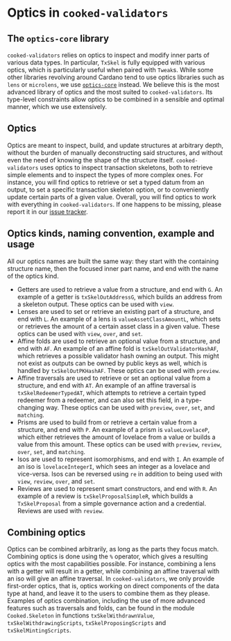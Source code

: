 # Optics in `cooked-validators`

## The `optics-core` library

`cooked-validators` relies on optics to inspect and modify inner parts of
various data types. In particular, `TxSkel` is fully equipped with various
optics, which is particularly useful when paired with `Tweak`s. While some other
libraries revolving around Cardano tend to use optics libraries such as `lens`
or `microlens`, we use
[`optics-core`](https://hackage.haskell.org/package/optics-core) instead. We
believe this is the most advanced library of optics and the most suited to
`cooked-validators`. Its type-level constraints allow optics to be combined in a
sensible and optimal manner, which we use extensively.

## Optics

Optics are meant to inspect, build, and update structures at arbitrary depth,
without the burden of manually deconstructing said structures, and without even
the need of knowing the shape of the structure itself. `cooked-validators` uses
optics to inspect transaction skeletons, both to retrieve simple elements and to
inspect the types of more complex ones. For instance, you will find optics to
retrieve or set a typed datum from an output, to set a specific transaction
skeleton option, or to conveniently update certain parts of a given
value. Overall, you will find optics to work with everything in
`cooked-validators`. If one happens to be missing, please report it in our
[issue tracker](https://github.com/tweag/cooked-validators/issues).

## Optics kinds, naming convention, example and usage

All our optics names are built the same way: they start with the containing
structure name, then the focused inner part name, and end with the name of the
optics kind.

- Getters are used to retrieve a value from a structure, and end with `G`. An
  example of a getter is `txSkelOutAddressG`, which builds an address from a
  skeleton output. These optics can be used with `view`.
- Lenses are used to set or retrieve an existing part of a structure, and end
  with `L`. An example of a lens is `valueAssetClassAmountL`, which sets or
  retrieves the amount of a certain asset class in a given value. These optics
  can be used with `view`, `over`, and `set`.
- Affine folds are used to retrieve an optional value from a structure, and end
  with `AF`. An example of an affine fold is `txSkelOutValidatorHashAF`, which
  retrieves a possible validator hash owning an output. This might not exist as
  outputs can be owned by public keys as well, which is handled by
  `txSkelOutPKHashAF`. These optics can be used with `preview`.
- Affine traversals are used to retrieve or set an optional value from a
  structure, and end with `AT`. An example of an affine traversal is
  `txSkelRedeemerTypedAT`, which attempts to retrieve a certain typed redeemer
  from a redeemer, and can also set this field, in a type-changing way. These
  optics can be used with `preview`, `over`, `set`, and `matching`.
- Prisms are used to build from or retrieve a certain value from a structure,
  and end with `P`. An example of a prism is `valueLovelaceP`, which either
  retrieves the amount of lovelace from a value or builds a value from this
  amount. These optics can be used with `preview`, `review`, `over`, `set`, and
  `matching`.
- Isos are used to represent isomorphisms, and end with `I`. An example of an
  iso is `lovelaceIntegerI`, which sees an integer as a lovelace and
  vice-versa. Isos can be reversed using `re` in addition to being used with
  `view`, `review`, `over`, and `set`.
- Reviews are used to represent smart constructors, and end with `R`. An example
  of a review is `txSkelProposalSimpleR`, which builds a `TxSkelProposal` from a
  simple governance action and a credential. Reviews are used with `review`.

## Combining optics

Optics can be combined arbitrarily, as long as the parts they focus
match. Combining optics is done using the `%` operator, which gives a resulting
optics with the most capabilities possible. For instance, combining a lens with
a getter will result in a getter, while combining an affine traversal with an
iso will give an affine traversal. In `cooked-validators`, we only provide
first-order optics, that is, optics working on direct components of the data
type at hand, and leave it to the users to combine them as they please. Examples
of optics combination, including the use of more advanced features such as
traversals and folds, can be found in the module `Cooked.Skeleton` in functions
`txSkelWithdrawnValue`, `txSkelWithdrawingScripts`, `txSkelProposingScripts` and
`txSkelMintingScripts`.
